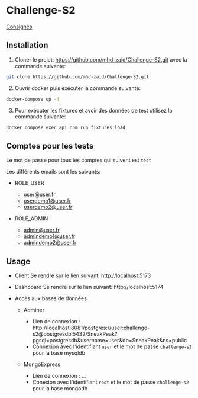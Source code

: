 # Challenge-S2

[Consignes](https://amorin.notion.site/4J-S2-NodeJs-MongoDB-VueJS-Droit-RGPD-5ee13148905e427b919efced2eda0998)


## Installation

1. Cloner le projet: https://github.com/mhd-zaid/Challenge-S2.git avec la commande suivante:
```bash
git clone https://github.com/mhd-zaid/Challenge-S2.git
```

2. Ouvrir docker puis exécuter la commande suivante:
```bash
docker-compose up -d
```

3. Pour exécuter les fixtures et avoir des données de test utilisez la commande suivante:
```bash
docker compose exec api npm run fixtures:load
```


## Comptes pour les tests

Le mot de passe pour tous les comptes qui suivent est `test`

Les différents emails sont les suivants:

- ROLE_USER
    - user@user.fr
    - userdemo1@user.fr
    - userdemo2@user.fr

- ROLE_ADMIN
    - admin@user.fr
    - admindemo1@user.fr
    - admindemo2@user.fr


## Usage

- Client
Se rendre sur le lien suivant: http://localhost:5173

- Dashboard
Se rendre sur le lien suivant: http://localhost:5174

- Accès aux bases de données
    - Adminer
        - Lien de connexion : http://localhost:8081/postgres://user:challenge-s2@postgresdb:5432/SneakPeak?pgsql=postgresdb&username=user&db=SneakPeak&ns=public
        - Connexion avec l'identifiant `user` et le mot de passe `challenge-s2` pour la base mysqldb

    - MongoExpress
        - Lien de connexion : ...
        - Conexion avec l'identifiant `root` et le mot de passe `challenge-s2` pour la base mongodb
